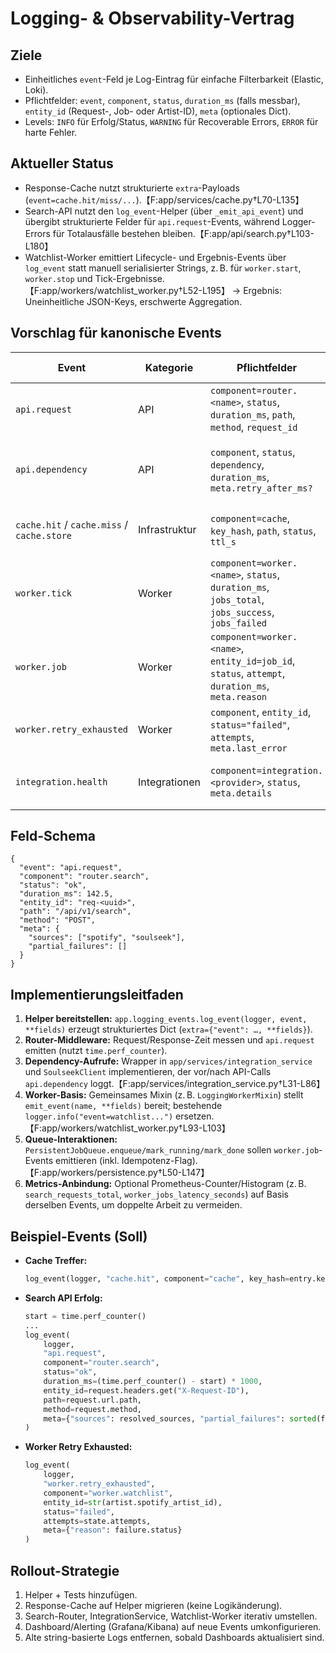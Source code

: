 # Logging- & Observability-Vertrag

## Ziele
- Einheitliches `event`-Feld je Log-Eintrag für einfache Filterbarkeit (Elastic, Loki).  
- Pflichtfelder: `event`, `component`, `status`, `duration_ms` (falls messbar), `entity_id` (Request-, Job- oder Artist-ID), `meta` (optionales Dict).  
- Levels: `INFO` für Erfolg/Status, `WARNING` für Recoverable Errors, `ERROR` für harte Fehler.  

## Aktueller Status
- Response-Cache nutzt strukturierte `extra`-Payloads (`event=cache.hit/miss/...`).【F:app/services/cache.py†L70-L135】  
- Search-API nutzt den `log_event`-Helper (über `_emit_api_event`) und übergibt strukturierte Felder für `api.request`-Events, während Logger-Errors für Totalausfälle bestehen bleiben.【F:app/api/search.py†L103-L180】
- Watchlist-Worker emittiert Lifecycle- und Ergebnis-Events über `log_event` statt manuell serialisierter Strings, z. B. für `worker.start`, `worker.stop` und Tick-Ergebnisse.【F:app/workers/watchlist_worker.py†L52-L195】
→ Ergebnis: Uneinheitliche JSON-Keys, erschwerte Aggregation.

## Vorschlag für kanonische Events

| Event | Kategorie | Pflichtfelder | Beschreibung / Trigger |
| --- | --- | --- | --- |
| `api.request` | API | `component=router.<name>`, `status`, `duration_ms`, `path`, `method`, `request_id` | Jeder Endpoint nach Response-Generierung. |
| `api.dependency` | API | `component`, `status`, `dependency`, `duration_ms`, `meta.retry_after_ms?` | Aufrufe externer Dienste (Spotify, slskd). |
| `cache.hit` / `cache.miss` / `cache.store` | Infrastruktur | `component=cache`, `key_hash`, `path`, `status`, `ttl_s` | Bestehende Events fortführen, Key kürzen. |
| `worker.tick` | Worker | `component=worker.<name>`, `status`, `duration_ms`, `jobs_total`, `jobs_success`, `jobs_failed` | Jeder Durchlauf einer Worker-Hauptschleife. |
| `worker.job` | Worker | `component=worker.<name>`, `entity_id=job_id`, `status`, `attempt`, `duration_ms`, `meta.reason` | Job-bezogene Events (enqueue, success, failure). |
| `worker.retry_exhausted` | Worker | `component`, `entity_id`, `status="failed"`, `attempts`, `meta.last_error` | Wenn Retry-Budget aufgebraucht. |
| `integration.health` | Integrationen | `component=integration.<provider>`, `status`, `meta.details` | Wird von Health-Check/Registry emittiert. |

## Feld-Schema
```
{
  "event": "api.request",
  "component": "router.search",
  "status": "ok",
  "duration_ms": 142.5,
  "entity_id": "req-<uuid>",
  "path": "/api/v1/search",
  "method": "POST",
  "meta": {
    "sources": ["spotify", "soulseek"],
    "partial_failures": []
  }
}
```

## Implementierungsleitfaden
1. **Helper bereitstellen:** `app.logging_events.log_event(logger, event, **fields)` erzeugt strukturiertes Dict (`extra={"event": …, **fields}`).  
2. **Router-Middleware:** Request/Response-Zeit messen und `api.request` emitten (nutzt `time.perf_counter`).  
3. **Dependency-Aufrufe:** Wrapper in `app/services/integration_service` und `SoulseekClient` implementieren, der vor/nach API-Calls `api.dependency` loggt.【F:app/services/integration_service.py†L31-L86】  
4. **Worker-Basis:** Gemeinsames Mixin (z. B. `LoggingWorkerMixin`) stellt `emit_event(name, **fields)` bereit; bestehende `logger.info("event=watchlist...")` ersetzen.【F:app/workers/watchlist_worker.py†L93-L103】  
5. **Queue-Interaktionen:** `PersistentJobQueue.enqueue/mark_running/mark_done` sollen `worker.job`-Events emittieren (inkl. Idempotenz-Flag).【F:app/workers/persistence.py†L50-L147】  
6. **Metrics-Anbindung:** Optional Prometheus-Counter/Histogram (z. B. `search_requests_total`, `worker_jobs_latency_seconds`) auf Basis derselben Events, um doppelte Arbeit zu vermeiden.

## Beispiel-Events (Soll)
- **Cache Treffer:**
  ```python
  log_event(logger, "cache.hit", component="cache", key_hash=entry.key[:12], path=entry.path_template, ttl_s=ttl_value)
  ```
- **Search API Erfolg:**
  ```python
  start = time.perf_counter()
  ...
  log_event(
      logger,
      "api.request",
      component="router.search",
      status="ok",
      duration_ms=(time.perf_counter() - start) * 1000,
      entity_id=request.headers.get("X-Request-ID"),
      path=request.url.path,
      method=request.method,
      meta={"sources": resolved_sources, "partial_failures": sorted(failures.keys())},
  )
  ```
- **Worker Retry Exhausted:**
  ```python
  log_event(
      logger,
      "worker.retry_exhausted",
      component="worker.watchlist",
      entity_id=str(artist.spotify_artist_id),
      status="failed",
      attempts=state.attempts,
      meta={"reason": failure.status}
  )
  ```

## Rollout-Strategie
1. Helper + Tests hinzufügen.  
2. Response-Cache auf Helper migrieren (keine Logikänderung).  
3. Search-Router, IntegrationService, Watchlist-Worker iterativ umstellen.  
4. Dashboard/Alerting (Grafana/Kibana) auf neue Events umkonfigurieren.  
5. Alte string-basierte Logs entfernen, sobald Dashboards aktualisiert sind.

